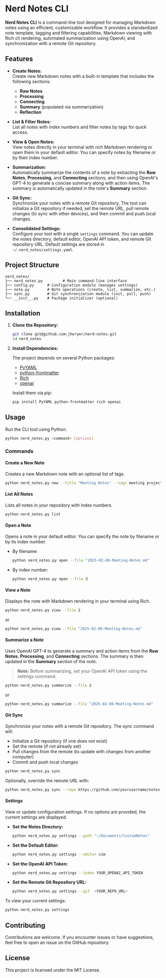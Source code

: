 
# Nerd Notes CLI

**Nerd Notes CLI** is a command-line tool designed for managing Markdown notes using an efficient, customizable workflow. It provides a standardized note template, tagging and filtering capabilities, Markdown viewing with Rich cli rendering, automated summarization using OpenAI, and synchronization with a remote Git repository.

## Features

- **Create Notes:**  
  Create new Markdown notes with a built-in template that includes the following sections:
  - **Raw Notes**
  - **Processing**
  - **Connecting**
  - **Summary** (populated via summarization)
  - **Reflection**

- **List & Filter Notes:**  
  List all notes with index numbers and filter notes by tags for quick access.

- **View & Open Notes:**  
  View notes directly in your terminal with rich Markdown rendering or open them in your default editor. You can specify notes by filename or by their index number.

- **Summarization:**  
  Automatically summarize the contents of a note by extracting the **Raw Notes**, **Processing**, and **Connecting** sections, and then using OpenAI's GPT-4 to generate a concise summary along with action items. The summary is automatically updated in the note's **Summary** section.

- **Git Sync:**  
  Synchronize your notes with a remote Git repository. The tool can initialize a Git repository if needed, set the remote URL, pull remote changes (to sync with other devices), and then commit and push local changes.

- **Consolidated Settings:**  
  Configure your tool with a single `settings` command. You can update the notes directory, default editor, OpenAI API token, and remote Git repository URL. Default settings are stored in `~/.nerd_notes/settings.yaml`.

## Project Structure

```
nerd_notes/
├── nerd_notes.py         # Main command-line interface
├── config.py      # Configuration module (manages settings)
├── note.py        # Note operations (create, list, summarize, etc.)
├── sync.py        # Git synchronization module (init, pull, push)
└── __init__.py    # Package initializer (optional)
```

## Installation

1. **Clone the Repository:**

   ```bash
   git clone git@github.com:jheryer/nerd-notes.git 
   cd nerd_notes
   ```

2. **Install Dependencies:**

   The project depends on several Python packages:
   - [PyYAML](https://pyyaml.org/wiki/PyYAMLDocumentation)
   - [python-frontmatter](https://pypi.org/project/python-frontmatter/)
   - [Rich](https://rich.readthedocs.io/en/stable/)
   - [openai](https://pypi.org/project/openai/)

   Install them via pip:

   ```bash
   pip install PyYAML python-frontmatter rich openai
   ```

## Usage

Run the CLI tool using Python:

```bash
python nerd_notes.py <command> [options]
```

### Commands

#### Create a New Note

Creates a new Markdown note with an optional list of tags.

```bash
python nerd_notes.py new --title "Meeting Notes" --tags meeting project
```

#### List All Notes

Lists all notes in your repository with index numbers.

```bash
python nerd_notes.py list
```

#### Open a Note

Opens a note in your default editor. You can specify the note by filename or by its index number.

- By filename:

  ```bash
  python nerd_notes.py open --file "2025-02-08-Meeting-Notes.md"
  ```

- By index number:

  ```bash
  python nerd_notes.py open --file 3
  ```

#### View a Note

Displays the note with Markdown rendering in your terminal using Rich.

```bash
python nerd_notes.py view --file 2
```

or

```bash
python nerd_notes.py view --file "2025-02-08-Meeting-Notes.md"
```

#### Summarize a Note

Uses OpenAI GPT-4 to generate a summary and action items from the **Raw Notes**, **Processing**, and **Connecting** sections. The summary is then updated in the **Summary** section of the note.

> **Note:** Before summarizing, set your OpenAI API token using the settings command.

```bash
python nerd_notes.py summarize --file 2
```

or

```bash
python nerd_notes.py summarize --file "2025-02-08-Meeting-Notes.md"
```

#### Git Sync

Synchronize your notes with a remote Git repository. The sync command will:
- Initialize a Git repository (if one does not exist)
- Set the remote (if not already set)
- Pull changes from the remote (to update with changes from another computer)
- Commit and push local changes

```bash
python nerd_notes.py sync
```

Optionally, override the remote URL with:

```bash
python nerd_notes.py sync --repo https://github.com/yourusername/notes-repo.git
```

#### Settings

View or update configuration settings. If no options are provided, the current settings are displayed.

- **Set the Notes Directory:**

  ```bash
  python nerd_notes.py settings --path "~/Documents/CustomNotes"
  ```

- **Set the Default Editor:**

  ```bash
  python nerd_notes.py settings --editor vim
  ```

- **Set the OpenAI API Token:**

  ```bash
  python nerd_notes.py settings --token YOUR_OPENAI_API_TOKEN
  ```

- **Set the Remote Git Repository URL:**

  ```bash
  python nerd_notes.py settings --git  <YOUR_REPO_URL>
  ```

To view your current settings:

```bash
python nerd_notes.py settings
```

## Contributing

Contributions are welcome. If you encounter issues or have suggestions, feel free to open an issue on the GitHub repository.

## License

This project is licensed under the MIT License.

